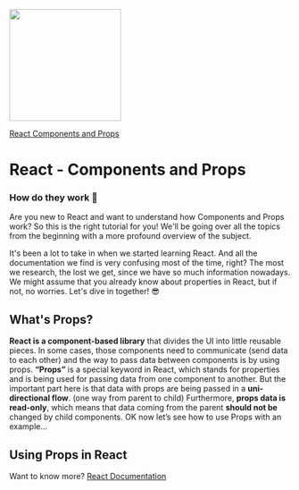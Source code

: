 <img src ="https://brandlogos.net/wp-content/uploads/2020/09/react-logo.png" width="200" height="200" position = center/>

[React Components and Props](https://reactjs.org/docs/components-and-props.html)

# React - Components and Props

### How do they work 🤔

Are you new to React and want to understand how Components and Props work? So this is the right tutorial for you!
We'll be going over all the topics from the beginning with a more profound overview of the subject.

It's been a lot to take in when we started learning React. And all the documentation we find is very confusing most of the time, right?
The most we research, the lost we get, since we have so much information nowadays.
We might assume that you already know about properties in React, but if not, no worries. Let's dive in together! 😎

## What's Props?

**React is a component-based library** that divides the UI into little reusable pieces. In some cases, those components need to communicate (send data to each other) and the way to pass data between components is by using props.
**“Props”** is a special keyword in React, which stands for properties and is being used for passing data from one component to another.
But the important part here is that data with props are being passed in a **uni-directional flow**. (one way from parent to child)
Furthermore, **props data is read-only**, which means that data coming from the parent **should not be** changed by child components.
OK now let’s see how to use Props with an example…

## Using Props in React

<!--- Want to add some examples here --->

<!--- End of the file --->

Want to know more?
[React Documentation](https://reactjs.org/docs/components-and-props.html)
